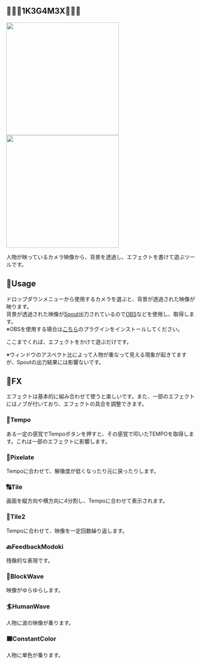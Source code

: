 📸🥴📸1K3G4M3X📸🥴📸
-------
<p>
  <img src="https://user-images.githubusercontent.com/15060080/212593531-d5378362-fbdf-404e-93e2-f2bdb5a2b5c8.gif" width="300">
  <img src="https://user-images.githubusercontent.com/15060080/212593537-1a320219-cd25-472d-9514-ddfeeaeb8fa6.gif" width="300">
</p>

人物が映っているカメラ映像から、背景を透過し、エフェクトを書けて遊ぶツールです。

📘Usage
-------
ドロップダウンメニューから使用するカメラを選ぶと、背景が透過された映像が映ります。  
背景が透過された映像が[Spout](https://spout.zeal.co/)出力されているので[OBS](https://obsproject.com/ja)などを使用し、取得します。  
※OBSを使用する場合は[こちら](https://github.com/Off-World-Live/obs-spout2-plugin)のプラグインをインストールしてください。

ここまでくれば、エフェクトをかけて遊ぶだけです。

※ウィンドウのアスペクト比によって人物が重なって見える現象が起きてますが、Spoutの出力結果には影響ないです。

🌈FX
-------
エフェクトは基本的に組み合わせて使うと楽しいです。また、一部のエフェクトにはノブが付いており、エフェクトの具合を調整できます。

### 🎵Tempo

ある一定の感覚でTempoボタンを押すと、その感覚で叩いたTEMPOを取得します。これは一部のエフェクトに影響します。

### 💠Pixelate

Tempoに合わせて、解像度が低くなったり元に戻ったりします。

### 🔠Tile

画面を縦方向や横方向に4分割し、Tempoに合わせて表示されます。

### 🔣Tile2

Tempoに合わせて、映像を一定回数繰り返します。

### 🔙FeedbackModoki

残像的な表現です。

### 🌊BlockWave

映像がゆらゆらします。

### 🏄HumanWave

人物に波の映像が乗ります。

### 🟪ConstantColor

人物に単色が乗ります。


